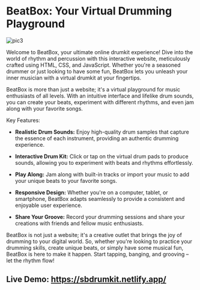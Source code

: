 # BeatBox: Your Virtual Drumming Playground

![pic3](https://github.com/sbose13/Drum_kit/assets/114461661/61e97a68-1e31-4975-b81d-7c1f248c4b7d)


Welcome to BeatBox, your ultimate online drumkit experience! Dive into the world of rhythm and percussion with this interactive website, meticulously crafted using HTML, CSS, and JavaScript. Whether you're a seasoned drummer or just looking to have some fun, BeatBox lets you unleash your inner musician with a virtual drumkit at your fingertips.

BeatBox is more than just a website; it's a virtual playground for music enthusiasts of all levels. With an intuitive interface and lifelike drum sounds, you can create your beats, experiment with different rhythms, and even jam along with your favorite songs.

Key Features:
- **Realistic Drum Sounds:** Enjoy high-quality drum samples that capture the essence of each instrument, providing an authentic drumming experience.

- **Interactive Drum Kit:** Click or tap on the virtual drum pads to produce sounds, allowing you to experiment with beats and rhythms effortlessly.

- **Play Along:** Jam along with built-in tracks or import your music to add your unique beats to your favorite songs.

- **Responsive Design:** Whether you're on a computer, tablet, or smartphone, BeatBox adapts seamlessly to provide a consistent and enjoyable user experience.

- **Share Your Groove:** Record your drumming sessions and share your creations with friends and fellow music enthusiasts.

BeatBox is not just a website; it's a creative outlet that brings the joy of drumming to your digital world. So, whether you're looking to practice your drumming skills, create unique beats, or simply have some musical fun, BeatBox is here to make it happen. Start tapping, banging, and grooving – let the rhythm flow!

## Live Demo: https://sbdrumkit.netlify.app/
